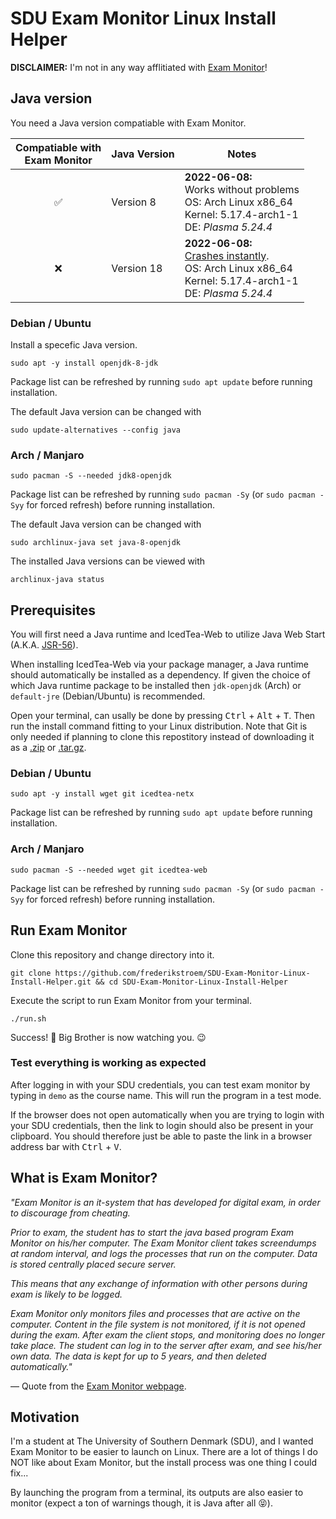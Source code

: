 # SDU Exam Monitor Linux Install Helper
**DISCLAIMER:** I'm not in any way afflitiated with [Exam Monitor](https://sdu.exammonitor.dk/)!

## Java version
You need a Java version compatiable with Exam Monitor.

| Compatiable with<br>Exam Monitor | Java Version | Notes
| - | - | -
| <center>✅</center> | Version 8 | **2022-06-08:**<br>Works without problems<br>OS: Arch Linux x86_64<br>Kernel: 5.17.4-arch1-1<br>DE: *Plasma 5.24.4*
| <center>❌</center> | Version 18 | **2022-06-08:**<br>[Crashes instantly](https://github.com/frederikstroem/SDU-Exam-Monitor-Linux-Install-Helper/issues/1).<br>OS: Arch Linux x86_64<br>Kernel: 5.17.4-arch1-1<br>DE: *Plasma 5.24.4*

### Debian / Ubuntu
Install a specefic Java version.

```
sudo apt -y install openjdk-8-jdk
```

Package list can be refreshed by running `sudo apt update` before running installation.

The default Java version can be changed with

```
sudo update-alternatives --config java
```

### Arch / Manjaro
```
sudo pacman -S --needed jdk8-openjdk
```

Package list can be refreshed by running `sudo pacman -Sy` (or `sudo pacman -Syy` for forced refresh) before running installation.

The default Java version can be changed with

```
sudo archlinux-java set java-8-openjdk
```

The installed Java versions can be viewed with

```
archlinux-java status
```

## Prerequisites
You will first need a Java runtime and IcedTea-Web to utilize Java Web Start (A.K.A. [JSR-56](http://www.jcp.org/en/jsr/detail?id=56)).

When installing IcedTea-Web via your package manager, a Java runtime should automatically be installed as a dependency. If given the choice of which Java runtime package to be installed then `jdk-openjdk` (Arch) or `default-jre` (Debian/Ubuntu) is recommended.

Open your terminal, can usally be done by pressing <kbd>Ctrl</kbd> + <kbd>Alt</kbd> + <kbd>T</kbd>. Then run the install command fitting to your Linux distribution. Note that Git is only needed if planning to clone this repostitory instead of downloading it as a [.zip](https://github.com/frederikstroem/SDU-Exam-Monitor-Linux-Install-Helper/archive/refs/heads/main.zip) or [.tar.gz](https://github.com/frederikstroem/SDU-Exam-Monitor-Linux-Install-Helper/archive/refs/heads/main.tar.gz).


### Debian / Ubuntu
```
sudo apt -y install wget git icedtea-netx
```

Package list can be refreshed by running `sudo apt update` before running installation.

### Arch / Manjaro
```
sudo pacman -S --needed wget git icedtea-web
```

Package list can be refreshed by running `sudo pacman -Sy` (or `sudo pacman -Syy` for forced refresh) before running installation.

## Run Exam Monitor
Clone this repository and change directory into it.

```
git clone https://github.com/frederikstroem/SDU-Exam-Monitor-Linux-Install-Helper.git && cd SDU-Exam-Monitor-Linux-Install-Helper
```

Execute the script to run Exam Monitor from your terminal.
```
./run.sh
```

Success! 🎉 Big Brother is now watching you. 😉

### Test everything is working as expected
After logging in with your SDU credentials, you can test exam monitor by typing in `demo` as the course name. This will run the program in a test mode.

If the browser does not open automatically when you are trying to login with your SDU credentials, then the link to login should also be present in your clipboard. You should therefore just be able to paste the link in a browser address bar with <kbd>Ctrl</kbd> + <kbd>V</kbd>.

## What is Exam Monitor?

*"Exam Monitor is an it-system that has developed for digital exam, in order to discourage from cheating.*

*Prior to exam, the student has to start the java based program Exam Monitor on his/her computer. The Exam Monitor client takes screendumps at random interval, and logs the processes that run on the computer. Data is stored centrally placed secure server.*

*This means that any exchange of information with other persons during exam is likely to be logged.*

*Exam Monitor only monitors files and processes that are active on the computer. Content in the file system is not monitored, if it is not opened during the exam. After exam the client stops, and monitoring does no longer take place. The student can log in to the server after exam, and see his/her own data. The data is kept for up to 5 years, and then deleted automatically."*

 — Quote from the [Exam Monitor webpage](https://sdu.exammonitor.dk/).

## Motivation
I'm a student at The University of Southern Denmark (SDU), and I wanted Exam Monitor to be easier to launch on Linux. There are a lot of things I do NOT like about Exam Monitor, but the install process was one thing I could fix...

By launching the program from a terminal, its outputs are also easier to monitor (expect a ton of warnings though, it is Java after all 😝).
